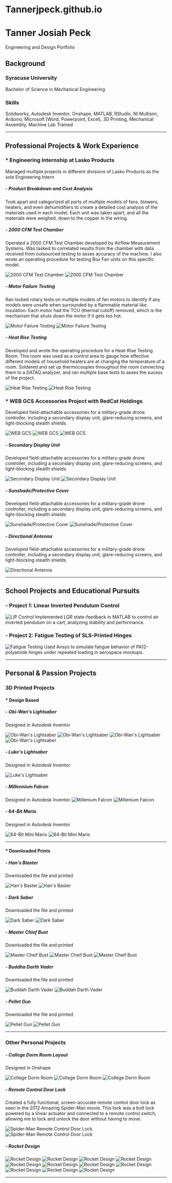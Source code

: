# Tannerjpeck.github.io
# Tanner Josiah Peck
Engineering and Design Portfolio

## Background 

### Syracuse University
Bachelor of Science in Mechanical Engineering
### Skills
Solidworks, Autodesk Inventor, Onshape, MATLAB, RStudio, NI Multisim, Arduino, Microsoft (Word, Powerpoint, Excel), 
3D Printing, Mechanical Assembly, Machine Lab Trained

---

## Professional Projects & Work Experience 


### * Engineering Internship at Lasko Products
Managed multiple projects in different divisions of Lasko Products as the sole Engineering Intern

##### - Product Breakdown and Cost Analysis
Took apart and categorized all parts of multiple models of fans, blowers, heaters, and even dehumidifiers to create a detailed cost analysis of the materials used in each model. Each unit was taken apart, and all the materials were weighed, down to the copper in the wiring. 

##### - 2000 CFM Test Chamber
Operated a 2000 CFM Test Chamber developed by Airflow Measurement Systems. Was tasked to correlated results from the chamber with data received from outsourced testing to asses accuracy of the machine. I also wrote an operating procedure for testing Box Fan units on this specific model.

![2000 CFM Test Chamber](docs/assets/Lasko-CFM.jpg)
![2000 CFM Test Chamber](docs/assets/Lasko-CFM-2.jpg)


##### - Motor Failure Testing
Ran locked rotary tests on multiple models of fan motors to identify if any models were unsafe when surrounded by a flammable material like insulation. Each motor had the TCU (thermal cutoff) removed, which is the mechanism that shuts down the motor if it gets too hot. 

![Motor Failure Testing](docs/assets/Lasko-Motor.jpg)
![Motor Failure Testing](docs/assets/Lasko-Motor-2.jpg)


##### - Heat Rise Testing
Developed and wrote the operating procedure for a Heat-Rise Testing Room. This room was used as a control area to gauge how effective different models of household heaters are at changing the temperature of a room. Soldered and set up thermocouples throughout the room connecting them to a DATAQ analyzer, and ran multiple base tests to asses the sucess of the project.

![Heat Rise Testing](docs/assets/Lasko-Heat-Rise.jpg)
![Heat Rise Testing](docs/assets/Lasko-Heat-Rise-2.jpg)


### * WEB GCS Accessories Project with RedCat Holdings 
Developed field-attachable accessories for a military-grade drone controller, including a secondary display unit, glare-reducing screens, and light-blocking stealth shields

![WEB GCS](docs/assets/REDCAT-SOLIDWORKS-Assembly-2.jpg)
![WEB GCS](docs/assets/REDCAT-SOLIDWORKS-Assembly.jpg)
![WEB GCS](docs/assets/REDCAT-Assembly.jpg)

##### - Secondary Display Unit
Developed field-attachable accessories for a military-grade drone controller, including a secondary display unit, glare-reducing screens, and light-blocking stealth shields

![Secondary Display Unit](docs/assets/REDCAT-SOLIDWORKS-Screen.jpg)
![Secondary Display Unit](docs/assets/REDCAT-Screen.jpg)


##### - Sunshade/Protective Cover
Developed field-attachable accessories for a military-grade drone controller, including a secondary display unit, glare-reducing screens, and light-blocking stealth shields

![Sunshade/Protective Cover](docs/assets/REDCAT-SOLIDWORKS-Shader.jpg)
![Sunshade/Protective Cover](docs/assets/REDCAT-SOLIDWORKS-Shader-2.jpg)


##### - Directional Antenna
Developed field-attachable accessories for a military-grade drone controller, including a secondary display unit, glare-reducing screens, and light-blocking stealth shields

![Directional Antenna](docs/assets/REDCAT-Antenna-Specs.jpg) 

---

## School Projects and Educational Pursuits 

### - Project 1: Linear Inverted Pendulum Control
![LIP Control](/images/lip.jpg)
Implemented LQR state-feedback in MATLAB to control an inverted pendulum on a cart, analyzing stability and performance.

### - Project 2: Fatigue Testing of SLS-Printed Hinges
![Fatigue Testing](/images/fatigue.jpg)
Used Ansys to simulate fatigue behavior of PA12-polyamide hinges under repeated loading in aerospace mockups.


---
## Personal & Passion Projects

### 3D Printed Projects

#### * Design Based 

##### - Obi-Wan's Lightsaber
Designed in Autodesk Inventor

![Obi-Wan's Lightsaber](docs/assets/ObiWan-Lightsaber-Render.jpg)
![Obi-Wan's Lightsaber](docs/assets/ObiWan-Lightsaber.jpg)
![Obi-Wan's Lightsaber](docs/assets/ObiWan-Lightsaber-2.jpg)
![Obi-Wan's Lightsaber](docs/assets/ObiWan-Lightsaber-3.jpg)

##### - Luke's Lightsaber
Designed in Autodesk Inventor

![Luke's Lightsaber](docs/assets/Luke-Lightsaber-Render.jpg)

##### - Millennium Falcon

Designed in Autodesk Inventor 
![Millenium Falcon](docs/assets/Millenium-falcon.jpg)
![Millenium Falcon](docs/assets/Millenium-falcon-2.jpg)

##### - 64-Bit Mario
Designed in Autodesk Inventor

![64-Bit Mini Mario](docs/assets/Mario.jpg)
![64-Bit Mini Mario](docs/assets/Mario-2.jpg)

---

#### * Downloaded Prints

##### - Han's Blaster
Downloaded the file and printed

![Han's Baster](docs/assets/Hans-blaster.jpg)
![Han's Baster](docs/assets/Hans-blaster-2.jpg)

##### - Dark Saber
Downloaded the file and printed 

![Dark Saber](docs/assets/Darksaber-2.jpg)
![Dark Saber](docs/assets/Darksaber.jpg)

##### - Master Chief Bust
Downloaded the file and printed 

![Master Cheif Bust](docs/assets/Master-Chief.jpg)
![Master Cheif Bust](docs/assets/Master-Chief-2.jpg)
![Master Cheif Bust](docs/assets/Master-Chief-3.jpg)


##### - Buddha Darth Vader
Downloaded the file and printed 

![Buddah Darth Vader](docs/assets/Darth-Buddah.jpg)
![Buddah Darth Vader](docs/assets/Darth-Buddah-2.jpg)

##### - Pellet Gun
Downloaded the file and printed 

![Pellet Gun](docs/assets/Pellet-gun.jpg)
![Pellet Gun](docs/assets/Pellet-gun-2.jpg)

---

### Other Personal Projects

##### - College Dorm Room Layout
Designed in Onshape

![College Dorm Room](docs/assets/Dorm-Room.jpg)
![College Dorm Room](docs/assets/Dorm-Room-2.jpg) 
![College Dorm Room](docs/assets/Dorm-Room-3.jpg)


##### - Remote Control Door Lock
Created a fully functional, screen-accurate remote control door lock as seen in the 2012 Amazing Spider-Man movie. This lock was a bolt lock powered by a linear actuator and connected to a remote control switch, allowing me to lock and unlock the door without having to move. 

![Spider-Man Remote Control Door Lock](docs/assets/Arduino-Lock.jpg)
![Spider-Man Remote Control Door Lock](docs/assets/Arduino-Lock-2.jpg)


##### - Rocket Design 

![Rocket Design](docs/assets/Rocket-Full.jpg)
![Rocket Design](docs/assets/Rocket-1.jpg)
![Rocket Design](docs/assets/Rocket-2.jpg)
![Rocket Design](docs/assets/Rocket-3.jpg)
![Rocket Design](docs/assets/Rocket-4.jpg)
![Rocket Design](docs/assets/Rocket-5.jpg)
![Rocket Design](docs/assets/Rocket-6.jpg)
![Rocket Design](docs/assets/Rocket-7.jpg)
![Rocket Design](docs/assets/Rocket-Engine.jpg)
![Rocket Design](docs/assets/Rocket-Engine-Diagram.jpg)
![Rocket Design](docs/assets/Rocket-Fuel-Pump.jpg)

---
